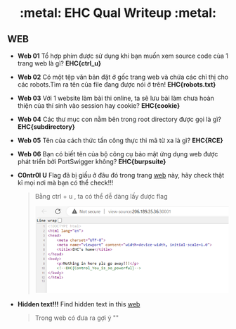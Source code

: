 <h1 align="center"> :metal: EHC Qual Writeup :metal: </h1>

## WEB

- **Web 01** Tổ hợp phím được sử dụng khi bạn muốn xem source code của 1 trang web là gì?  **EHC{ctrl_u}**

- **Web 02**
  Có một tệp văn bản đặt ở gốc trang web và chứa các chỉ thị cho các robots.Tìm ra tên của file đang được nói ở trên! **EHC{robots.txt}**

- **Web 03**
  Với 1 website làm bài thi online, ta sẽ lưu bài làm chưa hoàn thiện của thí sinh vào session hay cookie?
  **EHC{cookie}**

- **Web 04**
  Các thư mục con nằm bên trong root directory được gọi là gì?
  **EHC{subdirectory}**

- **Web 05**
  Tên của cách thức tấn công thực thi mã từ xa là gì?
  **EHC{RCE}**

- **Web 06**
  Bạn có biết tên của bộ công cụ bảo mật ứng dụng web được phát triển bởi PortSwigger không?
  **EHC{burpsuite}**

- **C0ntr0l U**
  Flag đã bị giấu ở đâu đó trong trang [web](http://206.189.35.36:30001) này, hãy check thật kĩ mọi nơi mà bạn có thể check!!!

  > Bằng ctrl + u , ta có thể dễ dàng lấy được flag
  >
  > ![EHC{Control_You_is_so_powerful}](imgs/ctrlu.png)


- **Hidden text!!!**
  Find hidden text in this [web](http://206.189.35.36:30005/)

  > Trong web có đưa ra gợi ý ""